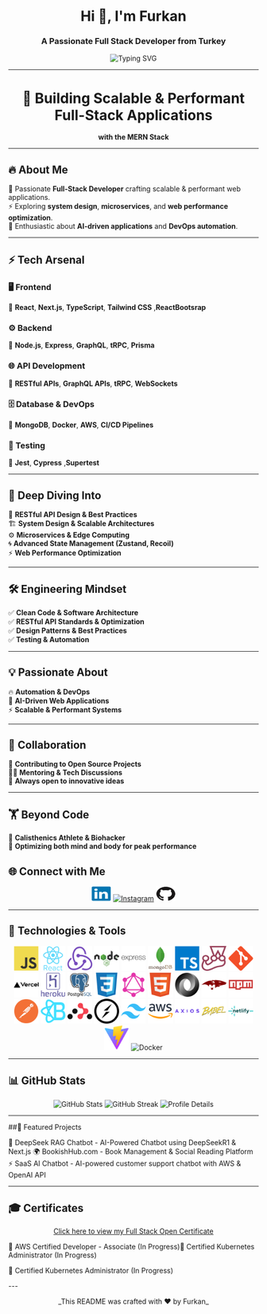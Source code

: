 <h1 align="center">Hi 👋, I'm Furkan</h1>
<h3 align="center">A Passionate Full Stack Developer from Turkey</h3>

<p align="center">
  <img src="https://readme-typing-svg.herokuapp.com?color=%2336BCF7&size=24&lines=Full+Stack+Developer;MERN+Stack+Expert;Always+Learning+New+Technologies;Building+Amazing+Apps" alt="Typing SVG">
</p>

---
<h1 align="center">🚀 Building Scalable & Performant Full-Stack Applications</h1>
<p align="center">
  <strong>with the MERN Stack</strong>
</p>

---

## 🔥 About Me  
🚀 Passionate **Full-Stack Developer** crafting scalable & performant web applications.  
⚡ Exploring **system design**, **microservices**, and **web performance optimization**.  
🤖 Enthusiastic about **AI-driven applications** and **DevOps automation**.  

---

## ⚡ Tech Arsenal  

### 🖥️ Frontend  
🔹 **React**, **Next.js**, **TypeScript**, **Tailwind CSS** ,**ReactBootsrap**  

### ⚙️ Backend  
🔹 **Node.js**, **Express**, **GraphQL**, **tRPC**, **Prisma**  

### 🌐 API Development  
🔹 **RESTful APIs**, **GraphQL APIs**, **tRPC**, **WebSockets**  

### 🗄️ Database & DevOps  
🔹 **MongoDB**, **Docker**, **AWS**, **CI/CD Pipelines**  

### 🧪 Testing  
🔹 **Jest**, **Cypress** ,**Supertest**

---

## 🎯 Deep Diving Into  
🚀 **RESTful API Design & Best Practices**  
🏗 **System Design & Scalable Architectures**  
⚙️ **Microservices & Edge Computing**  
🌀 **Advanced State Management (Zustand, Recoil)**  
⚡ **Web Performance Optimization**  

---

## 🛠 Engineering Mindset  
✅ **Clean Code & Software Architecture**  
✅ **RESTful API Standards & Optimization**  
✅ **Design Patterns & Best Practices**  
✅ **Testing & Automation**  

---

## 💡 Passionate About  
🔥 **Automation & DevOps**  
🤖 **AI-Driven Web Applications**  
⚡ **Scalable & Performant Systems**  

---

## 🤝 Collaboration  
💬 **Contributing to Open Source Projects**  
👨‍🏫 **Mentoring & Tech Discussions**  
🚀 **Always open to innovative ideas**  

---

## 🏋️ Beyond Code  
💪 **Calisthenics Athlete & Biohacker**  
🧠 **Optimizing both mind and body for peak performance**  


## 🌐 Connect with Me
<p align="center">
  <a href="https://linkedin.com/in/furkan-akar-7a176618a" target="blank"><img src="https://raw.githubusercontent.com/devicons/devicon/master/icons/linkedin/linkedin-original.svg" alt="LinkedIn" height="30" width="40" /></a>
  <a href="https://instagram.com/furkanaliakar" target="blank"><img src="https://img.icons8.com/ios-filled/50/000000/instagram-new.png" alt="Instagram" height="30" width="30" /></a>
  <a href="https://github.com/CotNeo" target="blank"><img src="https://raw.githubusercontent.com/devicons/devicon/master/icons/github/github-original.svg" alt="GitHub" height="30" width="40" /></a>
</p>

---

## 🔧 Technologies & Tools
<p align="center">
  <img src="https://raw.githubusercontent.com/devicons/devicon/master/icons/javascript/javascript-original.svg" alt="JavaScript" width="50" height="50"/>
  <img src="https://raw.githubusercontent.com/devicons/devicon/master/icons/react/react-original-wordmark.svg" alt="React" width="50" height="50"/>
  <img src="https://raw.githubusercontent.com/devicons/devicon/master/icons/redux/redux-original.svg" alt="Redux" width="50" height="50"/>
  <img src="https://raw.githubusercontent.com/devicons/devicon/master/icons/nodejs/nodejs-original-wordmark.svg" alt="Node.js" width="50" height="50"/>
  <img src="https://raw.githubusercontent.com/devicons/devicon/master/icons/express/express-original-wordmark.svg" alt="Express" width="50" height="50"/>
  <img src="https://raw.githubusercontent.com/devicons/devicon/master/icons/mongodb/mongodb-original-wordmark.svg" alt="MongoDB" width="50" height="50"/>
  <img src="https://raw.githubusercontent.com/devicons/devicon/master/icons/typescript/typescript-original.svg" alt="TypeScript" width="50" height="50"/>
  <img src="https://raw.githubusercontent.com/devicons/devicon/master/icons/jest/jest-plain.svg" alt="Jest" width="50" height="50"/>
  <img src="https://raw.githubusercontent.com/devicons/devicon/master/icons/git/git-original.svg" alt="Git" width="50" height="50"/>
  <img src="https://raw.githubusercontent.com/devicons/devicon/master/icons/vercel/vercel-original-wordmark.svg" alt="Vercel" width="50" height="50"/>
  <img src="https://raw.githubusercontent.com/devicons/devicon/master/icons/heroku/heroku-original-wordmark.svg" alt="Heroku" width="50" height="50"/>
  <img src="https://raw.githubusercontent.com/devicons/devicon/master/icons/postgresql/postgresql-original-wordmark.svg" alt="SQL" width="50" height="50"/>
  <img src="https://raw.githubusercontent.com/devicons/devicon/master/icons/css3/css3-original.svg" alt="CSS3" width="50" height="50"/>
  <img src="https://raw.githubusercontent.com/devicons/devicon/master/icons/graphql/graphql-plain.svg" alt="GraphQL" width="50" height="50"/>
  <img src="https://raw.githubusercontent.com/devicons/devicon/master/icons/html5/html5-original.svg" alt="HTML5" width="50" height="50"/>
  <img src="https://raw.githubusercontent.com/devicons/devicon/master/icons/json/json-original.svg" alt="JSON" width="50" height="50"/>
  <img src="https://raw.githubusercontent.com/devicons/devicon/master/icons/mongoose/mongoose-original.svg" alt="Mongoose" width="50" height="50"/>
  <img src="https://raw.githubusercontent.com/devicons/devicon/master/icons/npm/npm-original-wordmark.svg" alt="NPM" width="50" height="50"/>
  <img src="https://raw.githubusercontent.com/devicons/devicon/master/icons/postman/postman-original.svg" alt="Postman" width="50" height="50"/>
  <img src="https://raw.githubusercontent.com/devicons/devicon/master/icons/reactbootstrap/reactbootstrap-original.svg" alt="React Bootstrap" width="50" height="50"/>
  <img src="https://raw.githubusercontent.com/devicons/devicon/master/icons/reactrouter/reactrouter-original.svg" alt="React Router" width="50" height="50"/>
  <img src="https://raw.githubusercontent.com/devicons/devicon/master/icons/socketio/socketio-original.svg" alt="Socket.IO" width="50" height="50"/>
  <img src="https://raw.githubusercontent.com/devicons/devicon/master/icons/tailwindcss/tailwindcss-original.svg" alt="Tailwind CSS" width="50" height="50"/>
  <img src="https://github.com/devicons/devicon/blob/master/icons/amazonwebservices/amazonwebservices-original-wordmark.svg" alt="AWS" width="50" height="50"/>
  <img src="https://github.com/devicons/devicon/blob/master/icons/axios/axios-plain-wordmark.svg" alt="Axios" width="50" height="50"/>
  <img src="https://raw.githubusercontent.com/devicons/devicon/master/icons/babel/babel-original.svg" alt="Babel" width="50" height="50"/>
  <img src="https://github.com/devicons/devicon/blob/master/icons/netlify/netlify-original-wordmark.svg" alt="Netlify" width="50" height="50"/>
  <img src="https://github.com/devicons/devicon/blob/master/icons/vitejs/vitejs-original.svg" alt="Vite" width="50" height="50"/>
  <img src="https://github.com/homarr-labs/dashboard-icons/blob/main/png/docker.png" alt="Docker" width="50" height="50"/>
</p>

---

## 📊 GitHub Stats
<p align="center">
  <img src="https://github-readme-stats.vercel.app/api?username=CotNeo&show_icons=true&theme=radical" alt="GitHub Stats" />
  <img src="https://github-readme-streak-stats.herokuapp.com/?user=CotNeo&theme=default" alt="GitHub Streak" /> 
  <img src="https://github-profile-summary-cards.vercel.app/api/cards/profile-details?username=CotNeo&theme=radical" alt="Profile Details" />
</p>

---


##📌 Featured Projects

🚀 DeepSeek RAG Chatbot - AI-Powered Chatbot using DeepSeekR1 & Next.js
🌍 BookishHub.com - Book Management & Social Reading Platform
⚡ SaaS AI Chatbot - AI-powered customer support chatbot with AWS & OpenAI API

---


## 🎓 Certificates
<p align="center">
  <a href="https://studies.cs.helsinki.fi/stats/api/certificate/fullstackopen/en/4122575dc0cda9c0d7ae61c0476a0d16" target="_blank">Click here to view my Full Stack Open Certificate</a>
</p>
<p>📜 AWS Certified Developer - Associate (In Progress)📜 Certified Kubernetes Administrator (In Progress)</p>
<p>📜 Certified Kubernetes Administrator (In Progress)</p>
---

<p align="center">_This README was crafted with ❤️ by Furkan_</p>

